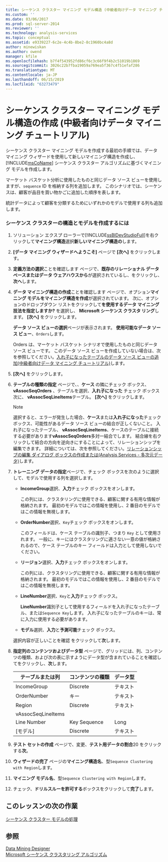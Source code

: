 ```yaml
---
title: シーケンス クラスター マイニング モデル構造 (中級者向けデータ マイニング チュートリアル) を作成する |Microsoft Docs
ms.custom: ''
ms.date: 03/06/2017
ms.prod: sql-server-2014
ms.reviewer: ''
ms.technology: analysis-services
ms.topic: conceptual
ms.assetid: e9339227-6c2e-4c4b-8be2-8c1960bc4a8d
author: minewiskan
ms.author: owend
manager: kfile
ms.openlocfilehash: b7f4f543952fd86cf6c3c66f9f4b2c51019b1869
ms.sourcegitcommit: 3026c22b7fba19059a769ea5f367c4f51efaf286
ms.translationtype: MT
ms.contentlocale: ja-JP
ms.lasthandoff: 06/15/2019
ms.locfileid: "63273479"
---
```

# <a name="creating-a-sequence-clustering-mining-model-structure-intermediate-data-mining-tutorial"></a>シーケンス クラスター マイニング モデル構造の作成 (中級者向けデータ マイニング チュートリアル)
  シーケンス クラスター マイニング モデルを作成する最初の手順では、データ マイニング ウィザードを使用して新しいマイニング構造を作成し、[!INCLUDE[msCoName](../includes/msconame-md.md)] シーケンス クラスター アルゴリズムに基づくマイニング モデルを作成します。  
  
 マーケット バスケット分析に使用したものと同じデータ ソース ビューを使用しますが、`sequence` ID を格納する列を追加します。 このシナリオでは、シーケンスは、顧客が品目を買い物かごに追加した順序を表します。  
  
 統計データによって顧客を分類するためにいずれかのモデルで使用する列も追加します。  
  
### <a name="to-create-a-sequence-clustering-structure-and-model"></a>シーケンス クラスターの構造とモデルを作成するには  
  
1.  ソリューション エクスプ ローラーで[!INCLUDE[ssBIDevStudioFull](../includes/ssbidevstudiofull-md.md)]を右クリックして**マイニング構造**選択**新しいマイニング構造の**します。  
  
2.  **[データ マイニング ウィザードへようこそ]** ページで **[次へ]** をクリックします。  
  
3.  **定義方法の選択**ことを確認します ページで、**既存のリレーショナル データベースまたはデータ ウェアハウスから**が選択されているし、をクリックし、 **次へ**します。  
  
4.  **データ マイニング構造の作成**ことを確認します ページで、オプション**マイニング モデルをマイニング構造を作成**が選択されています。 次に、オプションのドロップダウン リストをクリックして**を使用するデータ マイニング技法を指定しますか?** を選択し、 **Microsoft シーケンス クラスタ リング**します。 **[次へ]** をクリックします。  
  
     **データ ソース ビューの選択**ページが表示されます。 **使用可能なデータ ソース ビュー**、`Orders`します。  
  
     Orders は、マーケット バスケット シナリオで使用したものと同じデータ ソース ビューです。 このデータ ソース ビューを作成していない場合は、次を参照してください。[入れ子になったテーブルのデータ ソース ビューの追加&#40;中級者向けデータ マイニング チュートリアル&#41;](../../2014/tutorials/adding-a-data-source-view-with-nested-tables-intermediate-data-mining-tutorial.md)します。  
  
5.  **[次へ]** をクリックします。  
  
6.  **テーブルの種類の指定** ページで、、**ケース** の隣にチェック ボックス、 **vAssocSeqOrders** 、テーブルを選択、**入れ子になった** チェック ボックス次に、 **vAssocSeqLineItems**テーブル。 **[次へ]** をクリックします。  
  
    > [!NOTE]  
    >  選択すると、エラーが発生した場合、**ケース**または**入れ子になった**チェック ボックス、可能性があるデータ ソース ビューの結合が正しくないこと。 入れ子になったテーブル、 **vAssocSeqLineItems**、ケースのテーブルに接続する必要があります**vAssocSeqOrders**多対一結合でします。 結合線を右クリックして結合の方向を逆向きにすることによって、リレーションシップを編集できます。 詳細については、次を参照してください。[リレーションシップの編集 ダイアログ ボックスの作成または&#40;Analysis Services - 多次元データ&#41;](../../2014/analysis-services/create-or-edit-relationship-dialog-box-analysis-services-multidimensional-data.md)します。  
  
7.  **トレーニング データの指定**ページで、チェック ボックスを次のように選択して、モデルで使用する列を選択します。  
  
    -   **IncomeGroup**選択、**入力**チェック ボックスをオンします。  
  
         この列には、クラスタリングに使用できる、顧客に関する有用な情報が格納されます。 最初のモデルではこの情報を使用し、2 番目のモデルではこの情報を無視します。  
  
    -   **OrderNumber**選択、`Key`チェック ボックスをオンします。  
  
         このフィールドは、ケース テーブルの識別子、つまり `Key` として使用されます。 一般に、キーにはクラスタリングに適さない一意の値が格納されるので、ケース テーブルのキー フィールドは入力として使用しないでください。  
  
    -   **リージョン**選択、**入力**チェック ボックスをオンします。  
  
         この列には、クラスタリングに使用できる、顧客に関する有用な情報が格納されます。 最初のモデルではこの情報を使用し、2 番目のモデルではこの情報を無視します。  
  
    -   **LineNumber**選択、`Key`と**入力**チェック ボックス。  
  
         **LineNumber**識別子として使用するフィールドを入れ子になったテーブル、または`Sequence Key`します。 入れ子になったテーブルのキーは、常に入力に使用する必要があります。  
  
    -   **モデル**選択、**入力**と**予測可能**チェック ボックス。  
  
     選択内容が正しいことを確認 をクリックして**次**します。  
  
8.  **指定列のコンテンツおよびデータ型** ページで、グリッドには、列、コンテンツの種類、および次の表に示すようにデータ型が含まれていることを確認してをクリックし、**次**します。  
  
    |テーブルまたは列|コンテンツの種類|データ型|  
    |---------------------|------------------|---------------|  
    |IncomeGroup|Discrete|テキスト|  
    |OrderNumber|キー|テキスト|  
    |Region|Discrete|テキスト|  
    |vAssocSeqLineItems|||  
    |Line Number|Key Sequence|Long|  
    |[モデル]|Discrete|テキスト|  
  
9. **テスト セットの作成** ページで、変更、**テスト用データの割合**20 をクリックする**次**。  
  
10. **ウィザードの完了** ページの**マイニング構造名**、型`Sequence Clustering with Region`します。  
  
11. **マイニング モデル名**、型`Sequence Clustering with Region`します。  
  
12. チェック、**ドリルスルーを許可する**ボックスをクリックして**完了**します。  
  
## <a name="next-task-in-lesson"></a>このレッスンの次の作業  
 [シーケンス クラスター モデルの処理](../../2014/tutorials/processing-the-sequence-clustering-model.md)  
  
## <a name="see-also"></a>参照  
 [Data Mining Designer](../../2014/analysis-services/data-mining/data-mining-designer.md)   
 [Microsoft シーケンス クラスタリング アルゴリズム](../../2014/analysis-services/data-mining/microsoft-sequence-clustering-algorithm.md)  
  
  
